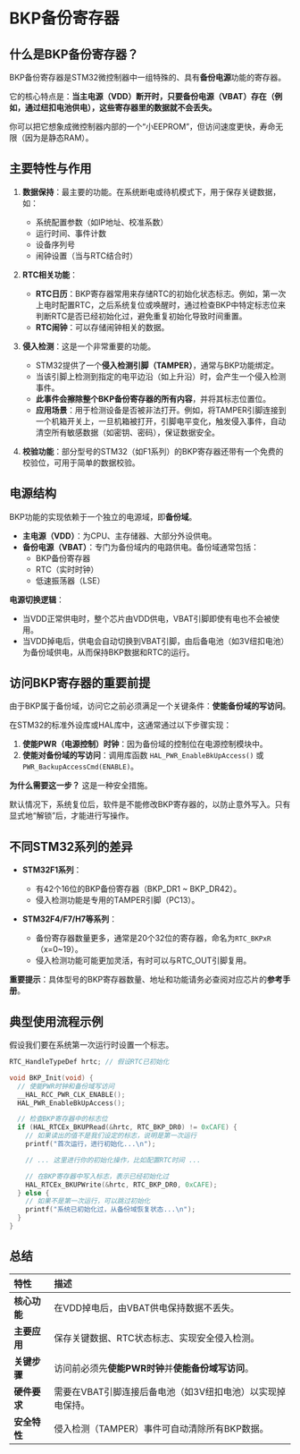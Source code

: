 # BKP备份寄存器

## 什么是BKP备份寄存器？

BKP备份寄存器是STM32微控制器中一组特殊的、具有**备份电源**功能的寄存器。

它的核心特点是：**当主电源（VDD）断开时，只要备份电源（VBAT）存在（例如，通过纽扣电池供电），这些寄存器里的数据就不会丢失。**

你可以把它想象成微控制器内部的一个“小EEPROM”，但访问速度更快，寿命无限（因为是静态RAM）。



## 主要特性与作用

1.  **数据保持**：最主要的功能。在系统断电或待机模式下，用于保存关键数据，如：
    *   系统配置参数（如IP地址、校准系数）
    *   运行时间、事件计数
    *   设备序列号
    *   闹钟设置（当与RTC结合时）

2.  **RTC相关功能**：
    *   **RTC日历**：BKP寄存器常用来存储RTC的初始化状态标志。例如，第一次上电时配置RTC，之后系统复位或唤醒时，通过检查BKP中特定标志位来判断RTC是否已经初始化过，避免重复初始化导致时间重置。
    *   **RTC闹钟**：可以存储闹钟相关的数据。

3.  **侵入检测**：这是一个非常重要的功能。
    *   STM32提供了一个**侵入检测引脚（TAMPER）**，通常与BKP功能绑定。
    *   当该引脚上检测到指定的电平边沿（如上升沿）时，会产生一个侵入检测事件。
    *   **此事件会擦除整个BKP备份寄存器的所有内容**，并将其标志位置位。
    *   **应用场景**：用于检测设备是否被非法打开。例如，将TAMPER引脚连接到一个机箱开关上，一旦机箱被打开，引脚电平变化，触发侵入事件，自动清空所有敏感数据（如密钥、密码），保证数据安全。

4.  **校验功能**：部分型号的STM32（如F1系列）的BKP寄存器还带有一个免费的校验位，可用于简单的数据校验。



## 电源结构

BKP功能的实现依赖于一个独立的电源域，即**备份域**。

*   **主电源（VDD）**：为CPU、主存储器、大部分外设供电。
*   **备份电源（VBAT）**：专门为备份域内的电路供电。备份域通常包括：
    *   BKP备份寄存器
    *   RTC（实时时钟）
    *   低速振荡器（LSE）

**电源切换逻辑**：
*   当VDD正常供电时，整个芯片由VDD供电，VBAT引脚即使有电也不会被使用。
*   当VDD掉电后，供电会自动切换到VBAT引脚，由后备电池（如3V纽扣电池）为备份域供电，从而保持BKP数据和RTC的运行。



## 访问BKP寄存器的重要前提

由于BKP属于备份域，访问它之前必须满足一个关键条件：**使能备份域的写访问**。

在STM32的标准外设库或HAL库中，这通常通过以下步骤实现：

1.  **使能PWR（电源控制）时钟**：因为备份域的控制位在电源控制模块中。
2.  **使能对备份域的写访问**：调用库函数 `HAL_PWR_EnableBkUpAccess()` 或 `PWR_BackupAccessCmd(ENABLE)`。

**为什么需要这一步？**
这是一种安全措施。

默认情况下，系统复位后，软件是不能修改BKP寄存器的，以防止意外写入。只有显式地“解锁”后，才能进行写操作。





## 不同STM32系列的差异

*   **STM32F1系列**：
    *   有42个16位的BKP备份寄存器（BKP_DR1 ~ BKP_DR42）。
    *   侵入检测功能是专用的TAMPER引脚（PC13）。

*   **STM32F4/F7/H7等系列**：
    *   备份寄存器数量更多，通常是20个32位的寄存器，命名为`RTC_BKPxR`（x=0~19）。
    *   侵入检测功能可能更加灵活，有时可以与RTC_OUT引脚复用。

**重要提示**：具体型号的BKP寄存器数量、地址和功能请务必查阅对应芯片的**参考手册**。



## 典型使用流程示例

假设我们要在系统第一次运行时设置一个标志。

```c
RTC_HandleTypeDef hrtc; // 假设RTC已初始化

void BKP_Init(void) {
  // 使能PWR时钟和备份域写访问
  __HAL_RCC_PWR_CLK_ENABLE();
  HAL_PWR_EnableBkUpAccess();

  // 检查BKP寄存器中的标志位
  if (HAL_RTCEx_BKUPRead(&hrtc, RTC_BKP_DR0) != 0xCAFE) {
    // 如果读出的值不是我们设定的标志，说明是第一次运行
    printf("首次运行，进行初始化...\n");

    // ... 这里进行你的初始化操作，比如配置RTC时间 ...

    // 在BKP寄存器中写入标志，表示已经初始化过
    HAL_RTCEx_BKUPWrite(&hrtc, RTC_BKP_DR0, 0xCAFE);
  } else {
    // 如果不是第一次运行，可以跳过初始化
    printf("系统已初始化过，从备份域恢复状态...\n");
  }
}
```



## 总结

| 特性         | 描述                                                       |
| :----------- | :--------------------------------------------------------- |
| **核心功能** | 在VDD掉电后，由VBAT供电保持数据不丢失。                    |
| **主要应用** | 保存关键数据、RTC状态标志、实现安全侵入检测。              |
| **关键步骤** | 访问前必须先**使能PWR时钟**并**使能备份域写访问**。        |
| **硬件要求** | 需要在VBAT引脚连接后备电池（如3V纽扣电池）以实现掉电保持。 |
| **安全特性** | 侵入检测（TAMPER）事件可自动清除所有BKP数据。              |

